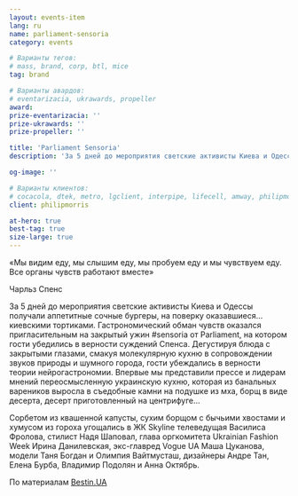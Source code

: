 ```yaml
---
layout: events-item
lang: ru
name: parliament-sensoria
category: events

# Варианты тегов:
# mass, brand, corp, btl, mice
tag: brand 

# Варианты авардов:
# eventarizacia, ukrawards, propeller
award: 
prize-eventarizacia: ''
prize-ukrawards: ''
prize-propeller: ''

title: 'Parliament Sensoria'
description: 'За 5 дней до мероприятия светские активисты Киева и Одессы получали аппетитные сочные бургеры, на поверку оказавшиеся… киевскими тортиками.'

og-image: ''

# Варианты клиентов:
# cocacola, dtek, metro, lgclient, interpipe, lifecell, amway, philipmorris, olymp, maristela, udp, top, zefir, unicef, wog, sebbank, niko, nemiroff, maxim, velykakyshenia, marieclaire, chervonenkoracing, burn, altis, mts, prime, seppala, lifeclient, pekingduck,
client: philipmorris

at-hero: true
best-tag: true
size-large: true
---
```


«Мы видим еду, мы слышим еду, мы пробуем еду и мы чувствуем еду. Все органы чувств работают вместе»

Чарльз Спенс

За 5 дней до мероприятия светские активисты Киева и Одессы получали аппетитные сочные бургеры, на поверку оказавшиеся... киевскими тортиками. Гастрономический обман чувств оказался пригласительным на закрытый ужин #sensoria от Parliament, на котором гости убедились в верности суждений Спенса. Дегустируя блюда с закрытыми глазами, смакуя молекулярную кухню в сопровождении звуков природы и шумного города, гости убеждались в верности теории нейрогастрономии. Впервые мы представили прессе и лидерам мнений переосмысленную украинскую кухню, которая из банальных вареников выросла в съедобные камни на подушке из мха, борщ в виде десерта, десерт приготовленный на центрифуге...

Сорбетом из квашенной капусты, сухим борщом с бычьими хвостами и хумусом из гороха угощались в ЖК Skyline телеведущая Василиса Фролова, стилист Надя Шаповал, глава оргкомитета Ukrainian Fashion Week Ирина Данилевская, экс-главред Vogue UA Маша Цуканова, модели Таня Богдан и Олимпия Вайтмусташ, дизайнеры Андре Тан, Елена Бурба, Владимир Подолян и Анна Октябрь.

По материалам [Bestin.UA](http://bestin.ua)

